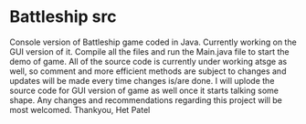 # Battleship src
Console version of Battleship game coded in Java. Currently working on the GUI version of it.
Compile all the files and run the Main.java file to start the demo of game.
All of the source code is currently under working atsge as well,
so comment and more efficient methods are subject to changes and updates will be made every time changes is/are done.
I will uplode the source code for GUI version of game as well once it starts talking some shape.
Any changes and recommendations regarding this project will be most welcomed.
Thankyou,
Het Patel
